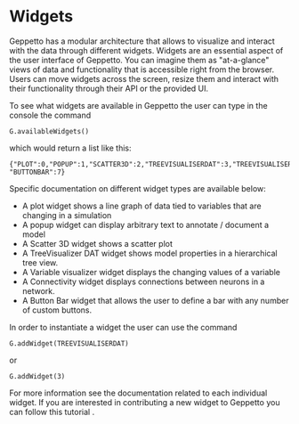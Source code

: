 Widgets
=======

Geppetto has a modular architecture that allows to visualize and
interact with the data through different widgets. Widgets are an
essential aspect of the user interface of Geppetto. You can imagine them
as "at-a-glance" views of data and functionality that is accessible
right from the browser. Users can move widgets across the screen, resize
them and interact with their functionality through their API or the
provided UI.

To see what widgets are available in Geppetto the user can type in the
console the command

``` {.sourceCode .javascript}
G.availableWidgets()
```

which would return a list like this:

``` {.sourceCode .javascript}
{"PLOT":0,"POPUP":1,"SCATTER3D":2,"TREEVISUALISERDAT":3,"TREEVISUALISERD3":4,"VARIABLEVISUALISER":5,"CONNECTIVITY":6, "BUTTONBAR":7}
```

Specific documentation on different widget types are available below:

-   A plot widget shows a line graph of data tied to variables that are
    changing in a simulation
-   A popup widget can display arbitrary text to annotate / document a
    model
-   A Scatter 3D widget shows a scatter plot
-   A TreeVisualizer DAT widget shows model properties in a hierarchical
    tree view.
-   A Variable visualizer widget displays the changing values of a
    variable
-   A Connectivity widget displays connections between neurons in
    a network.
-   A Button Bar widget that allows the user to define a bar with any
    number of custom buttons.

In order to instantiate a widget the user can use the command

``` {.sourceCode .javascript}
G.addWidget(TREEVISUALISERDAT)
```

or

``` {.sourceCode .javascript}
G.addWidget(3)
```

For more information see the documentation related to each individual
widget. If you are interested in contributing a new widget to Geppetto
you can follow this tutorial <contributewidgets>.
